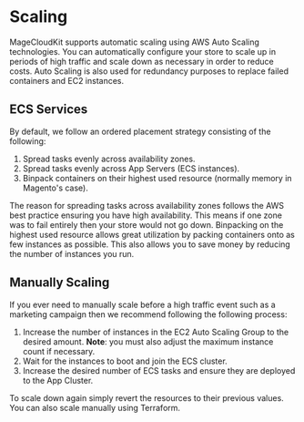 # Scaling

MageCloudKit supports automatic scaling using AWS Auto Scaling technologies. You can automatically configure your
store to scale up in periods of high traffic and scale down as necessary in order to reduce costs. Auto Scaling
is also used for redundancy purposes to replace failed containers and EC2 instances.

## ECS Services

By default, we follow an ordered placement strategy consisting of the following:

1. Spread tasks evenly across availability zones.
2. Spread tasks evenly across App Servers (ECS instances).
3. Binpack containers on their highest used resource (normally memory in Magento's case).

The reason for spreading tasks across availability zones follows the AWS best practice ensuring you have
high availability. This means if one zone was to fail entirely then your store would not go down. Binpacking
on the highest used resource allows great utilization by packing containers onto as few instances as possible.
This also allows you to save money by reducing the number of instances you run.

## Manually Scaling

If you ever need to manually scale before a high traffic event such as a marketing campaign then we recommend following
the following process:

1. Increase the number of instances in the EC2 Auto Scaling Group to the desired amount. **Note**: you must also adjust the maximum instance count if necessary.
2. Wait for the instances to boot and join the ECS cluster.
3. Increase the desired number of ECS tasks and ensure they are deployed to the App Cluster.

To scale down again simply revert the resources to their previous values. You can also scale manually using Terraform.
